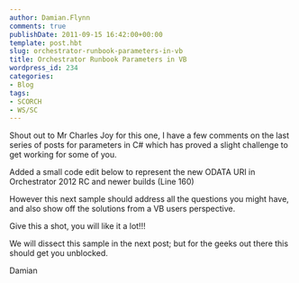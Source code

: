 ```yaml
---
author: Damian.Flynn
comments: true
publishDate: 2011-09-15 16:42:00+00:00
template: post.hbt
slug: orchestrator-runbook-parameters-in-vb
title: Orchestrator Runbook Parameters in VB
wordpress_id: 234
categories:
- Blog
tags:
- SCORCH
- WS/SC
---
```


Shout out to Mr Charles Joy for this one, I have a few comments on the last series of posts for parameters in C# which has proved a slight challenge to get working for some of you. 

Added a small code edit below to represent the new ODATA URI in Orchestrator 2012 RC and newer builds (Line 160)

However this next sample should address all the questions you might have, and also show off the solutions from a VB users perspective.

Give this a shot, you will like it a lot!!!

We will dissect this sample in the next post; but for the geeks out there this should get you unblocked.

Damian
